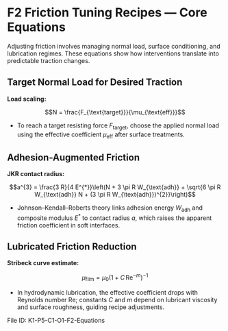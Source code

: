 # F2 Friction Tuning Recipes — Core Equations

Adjusting friction involves managing normal load, surface conditioning, and lubrication regimes. These equations show how interventions translate into predictable traction changes.

## Target Normal Load for Desired Traction
**Load scaling:**

$$N = \frac{F_{\text{target}}}{\mu_{\text{eff}}}$$

- To reach a target resisting force $F_{\text{target}}$, choose the applied normal load using the effective coefficient $\mu_{\text{eff}}$ after surface treatments.

## Adhesion-Augmented Friction
**JKR contact radius:**

$$a^{3} = \frac{3 R}{4 E^{*}}\left(N + 3 \pi R W_{\text{adh}} + \sqrt{6 \pi R W_{\text{adh}} N + (3 \pi R W_{\text{adh}})^{2}}\right)$$

- Johnson–Kendall–Roberts theory links adhesion energy $W_{\text{adh}}$ and composite modulus $E^{*}$ to contact radius $a$, which raises the apparent friction coefficient in soft interfaces.

## Lubricated Friction Reduction
**Stribeck curve estimate:**

$$\mu_{\text{film}} = \mu_{0} \left(1 + C\, \mathrm{Re}^{-m} \right)^{-1}$$

- In hydrodynamic lubrication, the effective coefficient drops with Reynolds number $\mathrm{Re}$; constants $C$ and $m$ depend on lubricant viscosity and surface roughness, guiding recipe adjustments.

File ID: K1-P5-C1-O1-F2-Equations
